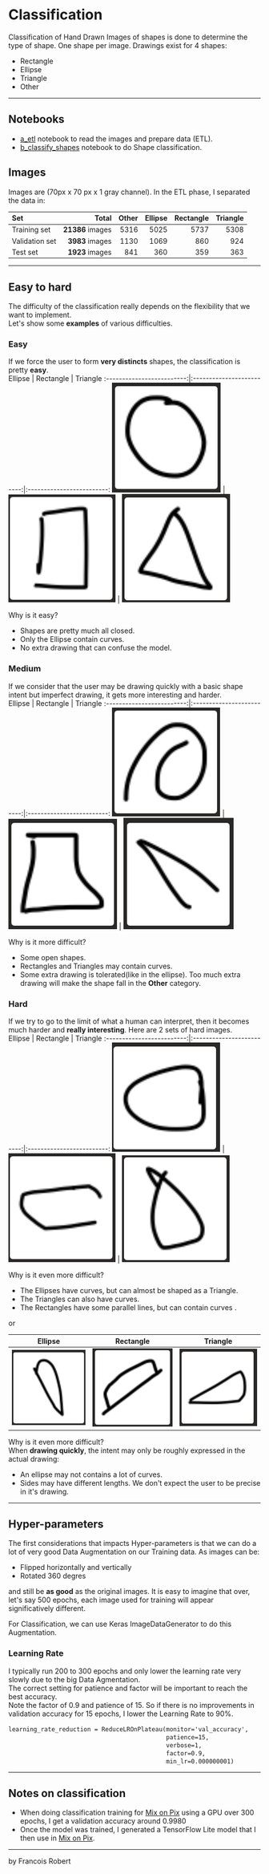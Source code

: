 # Classification

Classification of Hand Drawn Images of shapes is done to determine the type of shape. One shape per image. Drawings exist for 4 shapes:
- Rectangle
- Ellipse
- Triangle
- Other

---

## Notebooks
- [a_etl](notebooks/a_etl.ipynb) notebook to read the images and prepare data (ETL).
- [b_classify_shapes](notebooks/b_classify_shapes.ipynb) notebook to do Shape classification. 

## Images
Images are (70px x 70 px x 1 gray channel). In the ETL phase, I separated the data in:

| Set | Total | Other | Ellipse |  Rectangle | Triangle |
| :--------------|---------------:|---------------:|---------------:|---------------:|---------------: |
| Training set |  **21386** images  |  5316  | 5025 |  5737  | 5308 |
| Validation set | **3983** images  |  1130  | 1069 |  860  | 924 |
| Test set | **1923** images  |  841  | 360 |  359  | 363 |

---
## Easy to hard
The difficulty of the classification really depends on the flexibility that we want to implement.  
Let's show some **examples** of various difficulties.
### Easy
If we force the user to form **very distincts** shapes, the classification is pretty **easy**.  
Ellipse            |  Rectangle | Triangle
:-------------------------:|:-------------------------:|:-------------------------:
![](readme_images/Easy/Ell1.png)  |  ![](readme_images/Easy/Rect1.png)  | ![](readme_images/Easy/Tri1.png) 
  
Why is it easy?
- Shapes are pretty much all closed.
- Only the Ellipse contain curves.
- No extra drawing that can confuse the model.
### Medium
If we consider that the user may be drawing quickly with a basic shape intent but imperfect drawing, it gets more interesting and harder.  
Ellipse            |  Rectangle | Triangle
:-------------------------:|:-------------------------:|:-------------------------:
![](readme_images/Medium/Ell1.png)  |  ![](readme_images/Medium/Rect1.png)  | ![](readme_images/Medium/Tri1.png) 

Why is it more difficult?
- Some open shapes.
- Rectangles and Triangles may contain curves.
- Some extra drawing is tolerated(like in the ellipse). Too much extra drawing will make the shape fall in the **Other** category.

### Hard
If we try to go to the limit of what a human can interpret, then it becomes much harder and **really interesting**. Here are 2 sets of hard images.   
Ellipse            |  Rectangle | Triangle
:-------------------------:|:-------------------------:|:-------------------------:
![](readme_images/Hard/Ell1.png)  |  ![](readme_images/Hard/Rect1.png)  | ![](readme_images/Hard/Tri1.png)  

Why is it even more difficult?
- The Ellipses have curves, but can almost be shaped as a Triangle.
- The Triangles can also have curves.
- The Rectangles have some parallel lines, but can contain curves .  

or

Ellipse            |  Rectangle | Triangle
:-------------------------:|:-------------------------:|:-------------------------:
![](readme_images/Hard/Ell2.png)  |  ![](readme_images/Hard/Rect2.png)  | ![](readme_images/Hard/Tri2.png)  


Why is it even more difficult?  
When **drawing quickly**, the intent may only be roughly expressed in the actual drawing:
- An ellipse may not contains a lot of curves.
- Sides may have different lengths. We don't expect the user to be precise in it's drawing.

---
## Hyper-parameters
The first considerations that impacts Hyper-parameters is that we can do a lot of very good Data Augmentation on our Training data.
As images can be:
- Flipped horizontally and vertically
- Rotated 360 degres

and still be **as good** as the original images. It is easy to imagine that over, let's say 500 epochs, each image used for training will appear significatively different.

For Classification, we can use Keras ImageDataGenerator to do this Augmentation.

### Learning Rate
I typically run 200 to 300 epochs and only lower the learning rate very slowly due to the big Data Agmentation.   
The correct setting for patience and factor will be important to reach the best accuracy.  
Note the factor of 0.9 and patience of 15. So if there is no improvements in validation accuracy for 15 epochs, I lower the Learning Rate to 90%.
```
learning_rate_reduction = ReduceLROnPlateau(monitor='val_accuracy',
                                            patience=15,
                                            verbose=1,
                                            factor=0.9,
                                            min_lr=0.000000001)
```
---
## Notes on classification
- When doing classification training for [Mix on Pix](https://apps.apple.com/us/app/mix-on-pix-text-on-photos/id633281586) using a GPU over 300 epochs, I get a validation accuracy around 0.9980
- Once the model was trained, I generated a TensorFlow Lite model that I then use in [Mix on Pix](https://apps.apple.com/us/app/mix-on-pix-text-on-photos/id633281586).
---
by Francois Robert 

